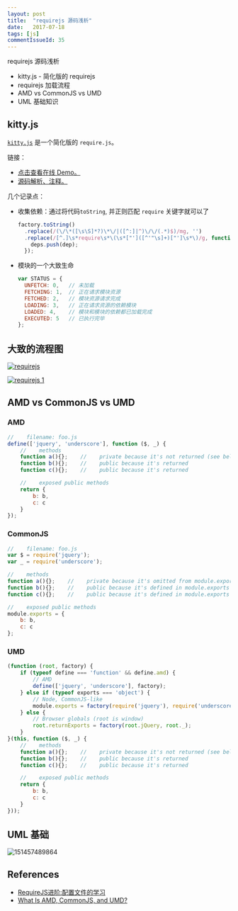 ```yaml
---
layout: post
title:  "requirejs 源码浅析"
date:   2017-07-18
tags: [js]
commentIssueId: 35
---
```


requirejs 源码浅析
* kitty.js - 简化版的 requirejs
* requirejs 加载流程
* AMD vs CommonJS vs UMD
* UML 基础知识

## kitty.js
[`kitty.js`](https://github.com/zengjialuo/kittyjs/blob/master/src/kitty.js) 是一个简化版的 `require.js`。

链接：
* [点击查看在线 Demo。](https://zhoukekestar.github.io/drafts/requirejs/)
* [源码解析、注释。](https://github.com/zhoukekestar/drafts/blob/master/requirejs/kitty.js)

几个记录点：
* 收集依赖：通过将代码`toString`, 并正则匹配 `require` 关键字就可以了

  ```js
  factory.toString()
    .replace(/(\/\*([\s\S]*?)\*\/|([^:]|^)\/\/(.*)$)/mg, '')
    .replace(/[^.]\s*require\s*\(\s*["']([^'"\s]+)["']\s*\)/g, function(match, dep) {
      deps.push(dep);
    });
  ```
* 模块的一个大致生命

  ```js
  var STATUS = {
    UNFETCH: 0,   // 未加载
    FETCHING: 1,  // 正在请求模块资源
    FETCHED: 2,   // 模块资源请求完成
    LOADING: 3,   // 正在请求资源的依赖模块
    LOADED: 4,    // 模块和模块的依赖都已加载完成
    EXECUTED: 5   // 已执行完毕
  };
  ```

## 大致的流程图
[![requirejs](https://user-images.githubusercontent.com/7157346/28310938-9d8952b0-6be0-11e7-91c3-27ba012de58f.jpg)](https://drive.google.com/file/d/0B9dg6tL91XqfRWN6MHVRRlFjYU0/view?usp=sharing)

[![requirejs 1](https://user-images.githubusercontent.com/7157346/28357434-04c265d0-6c9e-11e7-95ba-9871515ff6e5.jpg)](https://drive.google.com/file/d/0B9dg6tL91XqfRWN6MHVRRlFjYU0/view?usp=sharing)

## AMD vs CommonJS vs UMD

### AMD
```js
//    filename: foo.js
define(['jquery', 'underscore'], function ($, _) {
    //    methods
    function a(){};    //    private because it's not returned (see below)
    function b(){};    //    public because it's returned
    function c(){};    //    public because it's returned

    //    exposed public methods
    return {
        b: b,
        c: c
    }
});
```

### CommonJS
```js
//    filename: foo.js
var $ = require('jquery');
var _ = require('underscore');

//    methods
function a(){};    //    private because it's omitted from module.exports (see below)
function b(){};    //    public because it's defined in module.exports
function c(){};    //    public because it's defined in module.exports

//    exposed public methods
module.exports = {
    b: b,
    c: c
};
```

### UMD

```js
(function (root, factory) {
    if (typeof define === 'function' && define.amd) {
        // AMD
        define(['jquery', 'underscore'], factory);
    } else if (typeof exports === 'object') {
        // Node, CommonJS-like
        module.exports = factory(require('jquery'), require('underscore'));
    } else {
        // Browser globals (root is window)
        root.returnExports = factory(root.jQuery, root._);
    }
}(this, function ($, _) {
    //    methods
    function a(){};    //    private because it's not returned (see below)
    function b(){};    //    public because it's returned
    function c(){};    //    public because it's returned

    //    exposed public methods
    return {
        b: b,
        c: c
    }
}));
```

## UML 基础
![151457489864](https://user-images.githubusercontent.com/7157346/28311068-16f42ef4-6be1-11e7-8453-cf8f0b018b0c.jpg)


## References
* [RequireJS进阶:配置文件的学习](https://segmentfault.com/a/1190000002401665)
* [What Is AMD, CommonJS, and UMD?](http://davidbcalhoun.com/2014/what-is-amd-commonjs-and-umd/)
